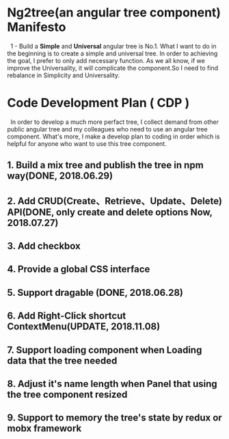 # Ng2tree(an angular tree component) Manifesto
&nbsp;&nbsp;1 - Build a **Simple** and **Universal**  angular tree is No.1. What I want to do in the beginning is 
to create a simple and universal tree. In order to achieving the goal, I prefer to only add necessary
function. As we all know, if we improve the Universality, it will complicate the component.So I need to
find rebalance in Simplicity and Universality.

# Code Development Plan ( CDP )
&nbsp;&nbsp;In order to develop a much more perfact tree, I collect demand from other public angular tree and my 
colleagues who need to use an angular tree component.
What's more, I make a develop plan to coding in order which is helpful for anyone who want to use this 
tree component.
## 1. Build a **mix** tree and publish the tree in npm way(**DONE**, 2018.06.29)

## 2. Add CRUD(Create、Retrieve、Update、Delete) API(**DONE**, only create and delete options Now, 2018.07.27)

## 3. Add checkbox

## 4. Provide a global CSS interface

## 5. Support **dragable** (**DONE**, 2018.06.28)

## 6. Add Right-Click shortcut **ContextMenu**(**UPDATE**, 2018.11.08)

## 7. Support **loading** component when Loading data that the tree needed

## 8. Adjust it's name length when Panel that using the tree component resized

## 9. Support to memory the tree's state by redux or mobx framework
